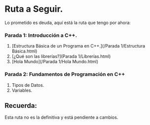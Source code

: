# Ruta a Seguir.
Lo prometido es deuda, aquí está la ruta que tengo por ahora:  


### Parada 1: Introducción a C++.
1. [Estructura Básica de un Programa en C++.](/Parada 1/Estructura Básica.html) 
2. [¿Qué son las librerías?](Parada 1/Librerías.html)
3. [Hola Mundo](/Parada 1/Hola Mundo.html)

### Parada 2: Fundamentos de Programación en C++
1. Tipos de Datos.
2. Variables.  



## Recuerda:
Esta ruta no es la definitiva y está pendiente a cambios.